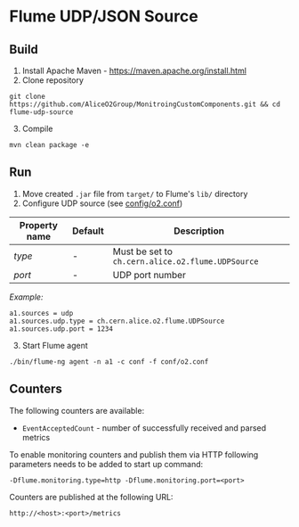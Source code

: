 # Flume UDP/JSON Source

## Build
1. Install Apache Maven - https://maven.apache.org/install.html
2. Clone repository
 ~~~
 git clone https://github.com/AliceO2Group/MonitroingCustomComponents.git && cd flume-udp-source
 ~~~
3. Compile
 ~~~
 mvn clean package -e
 ~~~
## Run
1. Move created `.jar` file from `target/` to Flume's `lib/` directory
2. Configure UDP source (see [config/o2.conf](config/o2.conf))

| Property name  | Default | Description |
| -------------- | ------- | ----------- |
| *type*         | -       | Must be set to `ch.cern.alice.o2.flume.UDPSource` |
| *port*         | -       | UDP port number |


*Example:*
 ~~~
 a1.sources = udp
 a1.sources.udp.type = ch.cern.alice.o2.flume.UDPSource
 a1.sources.udp.port = 1234
 ~~~
3. Start Flume agent
 ~~~
 ./bin/flume-ng agent -n a1 -c conf -f conf/o2.conf
 ~~~

## Counters
The following counters are available:
+ `EventAcceptedCount` - number of successfully received and parsed metrics

To enable monitoring counters and publish them via HTTP following parameters needs to be added to start up command:
~~~
-Dflume.monitoring.type=http -Dflume.monitoring.port=<port>
~~~

Counters are published at the following URL:
~~~
http://<host>:<port>/metrics
~~~
